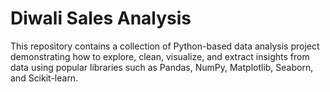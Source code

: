 # Diwali Sales Analysis
This repository contains a collection of Python-based data analysis project demonstrating how to explore, clean, visualize, and extract insights from data using popular libraries such as Pandas, NumPy, Matplotlib, Seaborn, and Scikit-learn.

